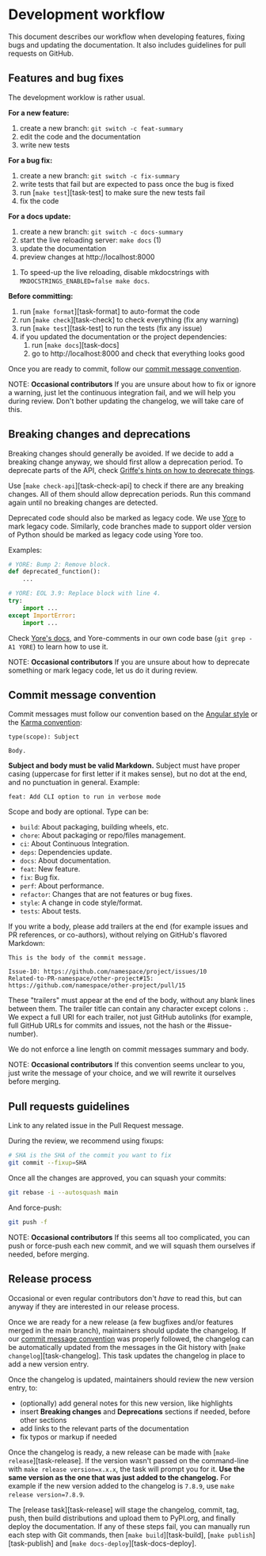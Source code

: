 # Development workflow

This document describes our workflow when developing features, fixing bugs and updating the documentation. It also includes guidelines for pull requests on GitHub.

## Features and bug fixes

The development worklow is rather usual.

**For a new feature:**

1. create a new branch: `git switch -c feat-summary`
1. edit the code and the documentation
1. write new tests

**For a bug fix:**

1. create a new branch: `git switch -c fix-summary`
1. write tests that fail but are expected to pass once the bug is fixed
1. run [`make test`][task-test] to make sure the new tests fail
1. fix the code

**For a docs update:**

<div class="annotate" markdown>

1. create a new branch: `git switch -c docs-summary`
1. start the live reloading server: `make docs` (1)
1. update the documentation
1. preview changes at http://localhost:8000

</div>

1. To speed-up the live reloading, disable mkdocstrings with `MKDOCSTRINGS_ENABLED=false make docs`.

**Before committing:**

1. run [`make format`][task-format] to auto-format the code
1. run [`make check`][task-check] to check everything (fix any warning)
1. run [`make test`][task-test] to run the tests (fix any issue)
1. if you updated the documentation or the project dependencies:
    1. run [`make docs`][task-docs]
    1. go to http://localhost:8000 and check that everything looks good

Once you are ready to commit, follow our [commit message convention](#commit-message-convention).

NOTE: **Occasional contributors**
If you are unsure about how to fix or ignore a warning, just let the continuous integration fail, and we will help you during review. Don't bother updating the changelog, we will take care of this.

## Breaking changes and deprecations

Breaking changes should generally be avoided. If we decide to add a breaking change anyway, we should first allow a deprecation period. To deprecate parts of the API, check [Griffe's hints on how to deprecate things](../users/checking.md).

Use [`make check-api`][task-check-api] to check if there are any breaking changes. All of them should allow deprecation periods. Run this command again until no breaking changes are detected.

Deprecated code should also be marked as legacy code. We use [Yore](https://pawamoy.github.io/yore/) to mark legacy code. Similarly, code branches made to support older version of Python should be marked as legacy code using Yore too.

Examples:

```python title="Remove function when we bump to 2.0"
# YORE: Bump 2: Remove block.
def deprecated_function():
    ...
```

```python title="Simplify imports when Python 3.9 is EOL"
# YORE: EOL 3.9: Replace block with line 4.
try:
    import ...
except ImportError:
    import ...
```

Check [Yore's docs](https://pawamoy.github.io/yore/), and Yore-comments in our own code base (`git grep -A1 YORE`) to learn how to use it.

NOTE: **Occasional contributors**
If you are unsure about how to deprecate something or mark legacy code, let us do it during review.

## Commit message convention

Commit messages must follow our convention based on the [Angular style](https://gist.github.com/stephenparish/9941e89d80e2bc58a153#format-of-the-commit-message) or the [Karma convention](https://karma-runner.github.io/4.0/dev/git-commit-msg.html):

```
type(scope): Subject

Body.
```

**Subject and body must be valid Markdown.** Subject must have proper casing (uppercase for first letter if it makes sense), but no dot at the end, and no punctuation in general. Example:

```
feat: Add CLI option to run in verbose mode
```

Scope and body are optional. Type can be:

- `build`: About packaging, building wheels, etc.
- `chore`: About packaging or repo/files management.
- `ci`: About Continuous Integration.
- `deps`: Dependencies update.
- `docs`: About documentation.
- `feat`: New feature.
- `fix`: Bug fix.
- `perf`: About performance.
- `refactor`: Changes that are not features or bug fixes.
- `style`: A change in code style/format.
- `tests`: About tests.

If you write a body, please add trailers at the end (for example issues and PR references, or co-authors), without relying on GitHub's flavored Markdown:

```
This is the body of the commit message.

Issue-10: https://github.com/namespace/project/issues/10
Related-to-PR-namespace/other-project#15: https://github.com/namespace/other-project/pull/15
```

These "trailers" must appear at the end of the body, without any blank lines between them. The trailer title can contain any character except colons `:`. We expect a full URI for each trailer, not just GitHub autolinks (for example, full GitHub URLs for commits and issues, not the hash or the #issue-number). 

We do not enforce a line length on commit messages summary and body.

NOTE: **Occasional contributors**
If this convention seems unclear to you, just write the message of your choice, and we will rewrite it ourselves before merging.

## Pull requests guidelines

Link to any related issue in the Pull Request message.

During the review, we recommend using fixups:

```bash
# SHA is the SHA of the commit you want to fix
git commit --fixup=SHA
```

Once all the changes are approved, you can squash your commits:

```bash
git rebase -i --autosquash main
```

And force-push:

```bash
git push -f
```

NOTE: **Occasional contributors**
If this seems all too complicated, you can push or force-push each new commit, and we will squash them ourselves if needed, before merging.

## Release process

Occasional or even regular contributors don't *have* to read this, but can anyway if they are interested in our release process.

Once we are ready for a new release (a few bugfixes and/or features merged in the main branch), maintainers should update the changelog. If our [commit message convention](workflow.md#commit-message-convention) was properly followed, the changelog can be automatically updated from the messages in the Git history with [`make changelog`][task-changelog]. This task updates the changelog in place to add a new version entry.

Once the changelog is updated, maintainers should review the new version entry, to:

- (optionally) add general notes for this new version, like highlights
- insert **Breaking changes** and **Deprecations** sections if needed, before other sections
- add links to the relevant parts of the documentation
- fix typos or markup if needed

Once the changelog is ready, a new release can be made with [`make release`][task-release]. If the version wasn't passed on the command-line with `make release version=x.x.x`, the task will prompt you for it. **Use the same version as the one that was just added to the changelog.** For example if the new version added to the changelog is `7.8.9`, use `make release version=7.8.9`.

The [release task][task-release] will stage the changelog, commit, tag, push, then build distributions and upload them to PyPI.org, and finally deploy the documentation. If any of these steps fail, you can manually run each step with Git commands, then [`make build`][task-build], [`make publish`][task-publish] and [`make docs-deploy`][task-docs-deploy].